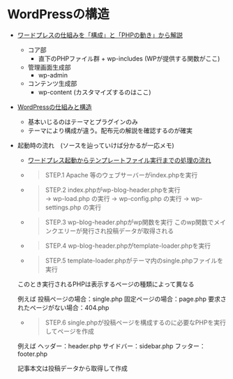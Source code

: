 # WordPressの構造
- [ワードプレスの仕組みを「構成」と「PHPの動き」から解説](https://daeuwordpress.com/wordpress-system/#PHP)
    - コア部
        - 直下のPHPファイル群 + wp-includes (WPが提供する関数がここ)
    - 管理画面生成部
        - wp-admin
    - コンテンツ生成部
        - wp-content (カスタマイズするのはここ)
    

- [WordPressの仕組みと構造](http://359ch.jp/helpdesk/wordpress/structure/)
    - 基本いじるのはテーマとプラグインのみ
    - テーマにより構成が違う。配布元の解説を確認するのが確実


- 起動時の流れ　(ソースを辿っていけば分かるが一応メモ)
    - [ワードプレス起動からテンプレートファイル実行までの処理の流れ](https://daeuwordpress.com/wp_load/#wp)
    - > STEP.1
    Apache 等のウェブサーバーがindex.phpを実行

    - > STEP.2
    index.phpがwp-blog-header.phpを実行  
    -> wp-load.php の実行
    -> wp-config.php の実行
    -> wp-settings.php の実行

    - > STEP.3
    wp-blog-header.phpがwp関数を実行
    このwp関数でメインクエリーが発行され投稿データが取得される

    - > STEP.4
    wp-blog-header.phpがtemplate-loader.phpを実行

    - > STEP.5
    template-loader.phpがテーマ内のsingle.phpファイルを実行

    このとき実行されるPHPは表示するページの種類によって異なる

    例えば
    投稿ページの場合：single.php
    固定ページの場合：page.php
    要求されたページがない場合：404.php

    - > STEP.6
    single.phpが投稿ページを構成するのに必要なPHPを実行してページを作成

    例えば
    ヘッダー：header.php
    サイドバー：sidebar.php
    フッター：footer.php

    記事本文は投稿データから取得して作成
